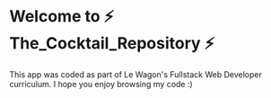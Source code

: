 <h1> Welcome to ⚡️ The_Cocktail_Repository ⚡️ </h1>

This app was coded as part of Le Wagon's Fullstack Web Developer curriculum. I hope you enjoy browsing my code :) 
